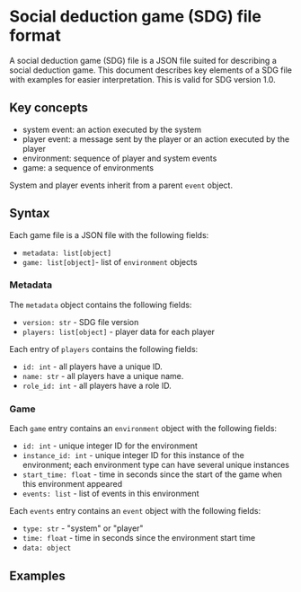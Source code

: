 # Social deduction game (SDG) file format

A social deduction game (SDG) file is a JSON file suited for describing a social deduction game.
This document describes key elements of a SDG file with examples for easier interpretation.
This is valid for SDG version 1.0.

## Key concepts

- system event: an action executed by the system
- player event: a message sent by the player or an action executed by the player
- environment: sequence of player and system events
- game: a sequence of environments

System and player events inherit from a parent `event` object.

## Syntax

Each game file is a JSON file with the following fields:

- `metadata: list[object]`
- `game: list[object]`- list of `environment` objects

### Metadata

The `metadata` object contains the following fields:

- `version: str` - SDG file version
- `players: list[object]` - player data for each player

Each entry of `players` contains the following fields:

- `id: int` - all players have a unique ID.
- `name: str` - all players have a unique name.
- `role_id: int` - all players have a role ID.

### Game

Each `game` entry contains an `environment` object with the following fields:

- `id: int` - unique integer ID for the environment
- `instance_id: int` - unique integer ID for this instance of the environment; each environment type can have several
  unique instances
- `start_time: float` - time in seconds since the start of the game when this environment appeared
- `events: list` - list of events in this environment

Each `events` entry contains an `event` object with the following fields:

- `type: str` - "system" or "player"
- `time: float` - time in seconds since the environment start time
- `data: object`

## Examples